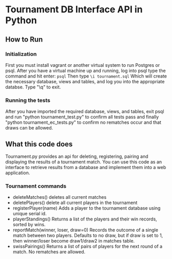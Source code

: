 # Tournament DB Interface API in Python
## How to Run

### Initialization
First you must install vagrant or another virtual system to run Postgres or psql.
After you have a virtual machine up and running, log into psql 
type the command and hit enter:
	```psql```
Then type
	```\i tournament.sql```
Which will create the necessary database, views and tables, and log you into the appropriate databse. Type "\q" to exit.

### Running the tests
After you have imported the required database, views, and tables, exit psql and run "python tournament_test.py" to confirm all tests pass and finally "python tournament_ec_tests.py" to confirm no rematches occur and that draws can be allowed.

## What this code does
Tournament.py provides an api for deleting, registering, pairing and displaying the results of a tournament match. You can use this code as an interface to retrieve results from a database and implement them into a web application.

### Tournament commands
* deleteMatches() deletes all current matches
* deletePlayers() delete all current players in the tournament
* registerPlayer(name) Adds a player to the tournament database using unique serial id.
* playerStandings() Returns a list of the players and their win records, sorted by wins.
* reportMatch(winner, loser, draw=0) Records the outcome of a single match between two players. Defaults to no draw, but if draw is set to 1, then winner/loser become draw1/draw2 in matches table.
* swissPairings() Returns a list of pairs of players for the next round of a match. No rematches are allowed.

